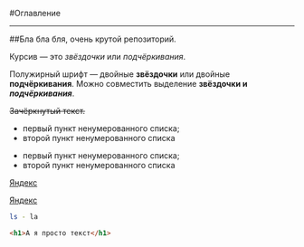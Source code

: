  #Оглавление

----

  ##Бла бла бля, очень крутой репозиторий.


  Курсив — это *звёздочки* или _подчёркивания_.

  Полужирный шрифт — двойные **звёздочки** или двойные __подчёркивания__.
  Можно совместить выделение **звёздочки и _подчёркивания_**.

  ~~Зачёркнутый текст.~~

  * первый пункт ненумерованного списка;
  * второй пункт ненумерованного списка
  
  - первый пункт ненумерованного списка;
  - второй пункт ненумерованного списка

  [Яндекс](https://www.yandex.ru)

  [Яндекс](https://www.yandex.ru "Я Yandex!")

```bash
ls - la
```
```html
<h1>А я просто текст</h1>
```
